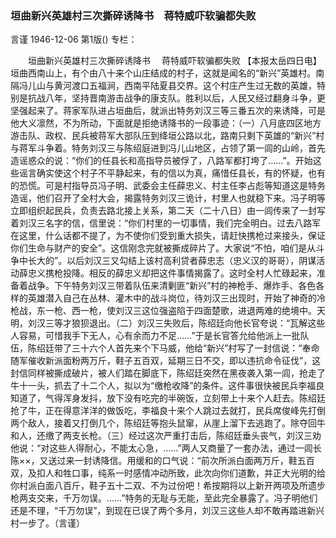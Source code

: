 ### 垣曲新兴英雄村三次撕碎诱降书　蒋特威吓软骗都失败
言谨
1946-12-06
第1版()
专栏：

　　垣曲新兴英雄村三次撕碎诱降书
  　蒋特威吓软骗都失败
    【本报太岳四日电】垣曲西南山上，有个由八十来个山庄结成的村子，这就是闻名的“新兴”英雄村。南隔冯儿山与黄河渡口五福涧，西南平陆夏县交界。这个村庄产生过无数的英雄，特别是抗战八年，坚持晋南游击战争的康支队。胜利以后，人民又经过翻身斗争，更坚强起来了。蒋家军队进占垣曲后，就派出特务刘汉三等三番五次的来诱降，可是他大义凛然，不为所动，下面就是拒绝诱降书的一段事迹：（一）八月底四区地方游击队、政权、民兵被蒋军大部队压到绛垣公路以北，路南只剩下英雄的“新兴”村与蒋军斗争着。特务刘汉三与陈绍庭进到冯儿山地区，占领了第一闾的山岭，首先造谣惑众的说：“你们的任县长和高指导员被俘了，八路军都打垮了……”。开始这些谣言确实使这个村子不平静起来，有的信以为真，痛惜任县长，有的怀疑，也有的恐慌。可是村指导员冯子明、武委会主任薛忠义、村主任李占彪等知道这是特务造谣，他们召开了全村大会，揭露特务刘汉三诡计，村里人也就稳下来。冯子明等立即组织起民兵，负责去路北接上关系，第二天（二十八日）由一闾传来了一封写着刘汉三名字的信，信里说：“你们村里的一切事情，我们完全明白。过去八路军在这里，什么话都不提了，为不使你们受到重大损失，请赶快携枪过来接头，保证你们生命与财产的安全”。这信刚念完就被撕成碎片了。大家说“不怕，咱们是从斗争中长大的”。以后刘汉三又勾结上该村高利贷者薛忠志（忠义汉的哥哥），阴谋活动薛忠义携枪投降。相反的薛忠义却把这件事情揭露了。这时全村人忙碌起来，准备着战争。下午特务刘汉三带着队伍来清剿匪“新兴”村的神枪手、爆炸手、各色各样的英雄潜入自己在丛林、灌木中的战斗岗位，待刘汉三出现时，开始了神奇的冷枪战，东一枪、西一枪，使刘汉三这位强盗陷于四面楚歌，进退两难的绝境中。天明，刘汉三等才狼狈退出。（二）刘汉三失败后，陈绍廷向他长官夸说：“瓦解这些人容易，可惜我手下无人，心有余而力不足……”于是长官答允给他派上一批队伍，陈绍廷带了三十六个人首先来个下马威，他给“新兴”村写了一封信说：“奉命随军催收新派面粉两万斤，鞋子五百双，延期三日不交，即以违抗命令征伐”，这封信同样被撕成破片，被人们踏在脚底下，陈绍廷突然在黑夜袭入第一闾，抢走了牛十一头，抓去了十二个人，拟以为“缴枪收降”的条件。这件事很快被民兵李福良知道了，气得浑身发抖，放下没有吃完的半碗饭，立刻带上十来个人赶去。陈绍廷抢了牛，正在得意洋洋的做饭吃，李福良十来个人跳过去就打，民兵席俊峰先打倒两个敌人，接着又打倒几个，陈绍廷等抱头鼠窜，从崖上溜下去逃跑了。除夺回牛和人，还缴了两支长枪。（三）经过这次严重打击后，陈绍廷垂头丧气，刘汉三劝他说：“对这些人得耐心，不能太心急，……”两人又商量了一套办法，通过一闾长陈××，又送过来一封诱降信。用缓和的口气说：“前次所派白面两万斤，鞋五百双，及扣人和牲口事，纯系一时感情冲动所致，此次向你们道歉，并正大光明的给你村派白面八百斤，鞋子五十二双、不为过份吧！希按期将以上新开两项及所遗步枪两支交来，千万勿误。……”特务的无耻与无能，至此完全暴露了。冯子明他们还是不理，“千万勿误”，到现在已误了两个多月，刘汉三这些人却不敢再踏进新兴村一步了。（言谨）
